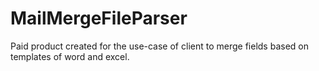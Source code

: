 # MailMergeFileParser
Paid product created for the use-case of client to merge fields based on templates of word and excel.
